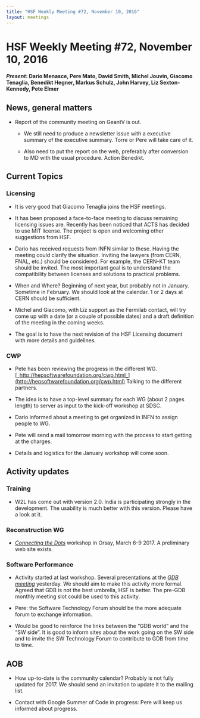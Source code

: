 ```yaml
---
title: "HSF Weekly Meeting #72, November 10, 2016"
layout: meetings
---
```


# HSF Weekly Meeting #72, November 10, 2016

#### _Present_: Dario Menasce, Pere Mato, David Smith, Michel Jouvin, Giacomo Tenaglia, Benedikt Hegner, Markus Schulz, John Harvey, Liz Sexton-Kennedy, Pete Elmer

## News, general matters

- Report of the community meeting on GeantV is out.

  - We still need to produce a newsletter issue with a executive summary of the
    executive summary. Torre or Pere will take care of it.

  - Also need to put the report on the web, preferably after conversion to MD
    with the usual procedure. Action Benedikt.

## Current Topics

### Licensing

- It is very good that Giacomo Tenaglia joins the HSF meetings.

- It has been proposed a face-to-face meeting to discuss remaining licensing
  issues are. Recently has been noticed that ACTS has decided to use MIT
  license. The project is open and welcoming other suggestions from HSF.

- Dario has received requests from INFN similar to these. Having the meeting
  could clarify the situation. Inviting the lawyers (from CERN, FNAL, etc.)
  should be considered. For example, the CERN-KT team should be invited. The
  most important goal is to understand the compatibility between licenses and
  solutions to practical problems.

- When and Where? Beginning of next year, but probably not in January. Sometime
  in February. We should look at the calendar. 1 or 2 days at CERN should be
  sufficient.

- Michel and Giacomo, with Liz support as the Fermilab contact, will try come up
  with a date (or a couple of possible dates) and a draft definition of the
  meeting in the coming weeks.

- The goal is to have the next revision of the HSF Licensing document with more
  details and guidelines.

### CWP

- Pete has been reviewing the progress in the different WG.
  [_http://hepsoftwarefoundation.org/cwp.html_](http://hepsoftwarefoundation.org/cwp.html)
  Talking to the different partners.

- The idea is to have a top-level summary for each WG (about 2 pages length) to
  server as input to the kick-off workshop at SDSC.

- Dario informed about a meeting to get organized in INFN to assign people to
  WG.

- Pete will send a mail tomorrow morning with the process to start getting at
  the charges.

- Details and logistics for the January workshop will come soon.

## Activity updates

### Training

- W2L has come out with version 2.0. India is participating strongly in the
  development. The usability is much better with this version. Please have a
  look at it.

### Reconstruction WG

- [_Connecting the Dots_](https://ctdwit2017.lal.in2p3.fr/) workshop in Orsay,
  March 6-9 2017. A preliminary web site exists.

### Software Performance

- Activity started at last workshop. Several presentations at the
  [_GDB meeting_](https://indico.cern.ch/event/394788/) yesterday. We should aim
  to make this activity more formal. Agreed that GDB is not the best umbrella,
  HSF is better. The pre-GDB monthly meeting slot could be used to this
  activity.

- Pere: the Software Technology Forum should be the more adequate forum to
  exchange information.

- Would be good to reinforce the links between the “GDB world” and the “SW
  side”. It is good to inform sites about the work going on the SW side and to
  invite the SW Technology Forum to contribute to GDB from time to time.

## AOB

- How up-to-date is the community calendar? Probably is not fully updated
  for 2017. We should send an invitation to update it to the mailing list.

- Contact with Google Summer of Code in progress: Pere will keep us informed
  about progress.
